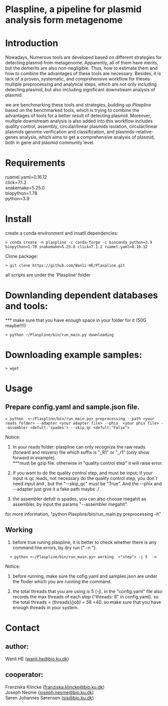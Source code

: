 # Plaspline, a pipeline for plasmid analysis form metagenome

# Introduction
Nowadays, Numerous tools are developed based on different strategies for detecting plasmid from metagenome. Apparently, all of them have merits, but the demerits are also non-negligible. Thus, how to estimate them and how to combine the advantages of these tools are necessary. Besides, it is lack of a proven, systematic, and comprehensive workflow for theses multiple preprocessing and analytical steps, which are not only including detecting plasmid, but also including significant downstream analysis of plasmid.   
  
we are benchmarking these tools and strategies, building up *Plaspline* based on the benchmarked tools, which is trying to combine the advantages of tools for a better result of detecting plasmid. Moreover, multiple downstream analysis is also added into this workflow includes quality control, assembly, circular/linear plasmids isolation, circular/linear plasmids genome verification and classification, and plasmids-relative-genes analysis, which aims to get a comprehensive analysis of plasmid, both in gene and plasmid community level. 


# Requirements
ruamel.yaml=0.16.12  
click=7.1.2  
snakemake=5.25.0  
biopython=1.78  
python=3.9

# Install  
create a conda environment and insatll dependencies:  
```
> conda create -n plaspline -c conda-forge -c bioconda python=3.9 biopython=1.78 snakemake=5.25.0 click=7.1.2 ruamel.yaml=0.16.12
```

Clone package:  
```
> git clone https://github.com/Wanli-HE/Plaspline.git 
```  
all scripts are under the 'Plaspline' folder


# Downlanding dependent databases and tools:

*** make sure that you have enough space in your folder for it (50G maybe!!!!)

```
> python ~/Plaspline/bin/run_main.py downloading       
```
 

# Downloading example samples:

```
> wget 
```


# Usage
## Prepare config.yaml and sample.json file.

```
> python  <~/Plaspline/bin/run_main.py> preprocessing --path <your reads folder> --adapter <your adapter file> --phix  <your phix file> --assembler <defult:'spades'> --skip_qc <defult:"False">
```
Notice: 
1. In your reads folder: plaspline can only recognize the raw reads (forward and resvers) file which suffix is "_R1" or "_r1" (only show forward in example).  
      ***must be gzip file. otherwise in "quality control step" it will raise error.

2. If you want to do the quality control step,  <your adapter file> and <your phix file> must be input;    if your input is qc reads, not necessary do the  quality control step,  you don`t need input <your adapter file> and <your phix file>, but the  "--skip_qc" must be "True". And the --phix and --adapter just give it a fake path maybe ./ .

3. the assembler defult is spades, you can also choose megahit as assembler, by input the params "--assembler megahit".

for more information, "python Plaspline/bin/run_main.py preprocessing -h" 
  
## Working
1. before true runing plaspline, it is better to check whether there is any command line errors, by dry run (" -n ").

```
  > python <~/Plaspline/bin/run_main.py> working  <"step"> -j 5  -n 
```
Notice:
  1. before running, make sure the cofig.yaml and samples.json are under the floder which you are running the command.
  
  2. the total threads that you are using is 5 (-j), in the "config.yaml" file also records the max threads of each step ("threads: 8" in config.yaml). so the total threads = (threads)*(job) = 5*8 =40. so make sure that you have enough threads in your system.
  

# Contact

## author:   
   Wanli HE (wanli.he@bio.ku.dk)

## cooperator:  
   Franziska Klincke (franziska.klincke@bio.ku.dk)  
   Joseph Nesme (joseph.nesme@bio.ku.dk)  
   Søren Johannes Sørensen (sjs@bio.ku.dk)
